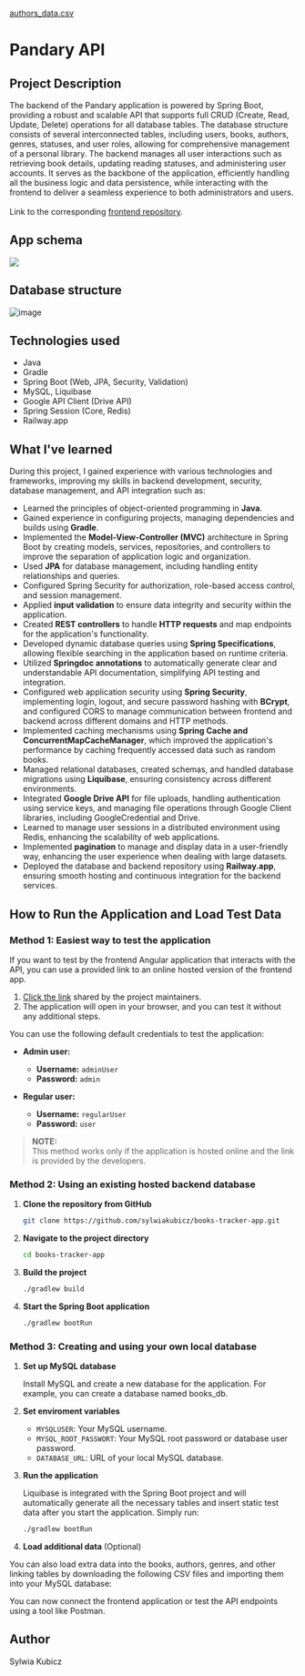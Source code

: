 [authors_data.csv](https://github.com/user-attachments/files/16998592/authors_data.csv)<h1>Pandary API</h1>

<h2>Project Description</h2>
The backend of the Pandary application is powered by Spring Boot, providing a robust and scalable API that supports full CRUD (Create, Read, Update, Delete) operations for all database tables. The database structure consists of several interconnected tables, including users, books, authors, genres, statuses, and user roles, allowing for comprehensive management of a personal library. The backend manages all user interactions such as retrieving book details, updating reading statuses, and administering user accounts. It serves as the backbone of the application, efficiently handling all the business logic and data persistence, while interacting with the frontend to deliver a seamless experience to both administrators and users. 
<br>
<br>
Link to the corresponding <a href="https://github.com/sylwiakubicz/books-tracker-front/tree/master">frontend repository</a>.

<h2>App schema</h2>
<p align="center"> 
  <img src="https://github.com/user-attachments/assets/f284fc60-b2c3-4d44-943c-0c10c7dc6c0c" style="display: flex; justify-contetnt: center;">
</p>
<h2>Database structure</h2>

![image](https://github.com/user-attachments/assets/7c204d5a-d0b5-4486-97c7-77c705ab348d)


<h2>Technologies used</h2>
<ul>
  <li>Java</li>
  <li>Gradle</li>
  <li>Spring Boot (Web, JPA, Security, Validation)</li>
  <li>MySQL, Liquibase</li>
  <li>Google API Client (Drive API)</li>
  <li>Spring Session (Core, Redis)</li>
  <li>Railway.app</li>
</ul>

<h2>What I've learned</h2>
During this project, I gained experience with various technologies and frameworks, improving my skills in backend development, security, database management, and API integration such as:
<ul>
  <li>Learned the principles of object-oriented programming in <strong>Java</strong>.</li>
  <li>Gained experience in configuring projects, managing dependencies and builds using <strong>Gradle</strong>.</li>
  <li>Implemented the <strong>Model-View-Controller (MVC)</strong> architecture in Spring Boot by creating models, services, repositories, and controllers to improve the separation of application logic and organization.</li>
  <li>Used <strong>JPA</strong> for database management, including handling entity relationships and queries.</li>
  <li>Configured <srtong>Spring Security</srtong> for authorization, role-based access control, and session management.</li>
  <li>Applied <strong>input validation</strong> to ensure data integrity and security within the application.</li>
  <li>Created <strong>REST controllers</strong> to handle <strong>HTTP requests</strong> and map endpoints for the application's functionality.</li>
  <li>Developed dynamic database queries using <strong>Spring Specifications</strong>, allowing flexible searching in the application based on runtime criteria.</li>
  <li>Utilized <strong>Springdoc annotations</strong> to automatically generate clear and understandable API documentation, simplifying API testing and integration.</li>
  <li>Configured web application security using <strong>Spring Security</strong>, implementing login, logout, and secure password hashing with <strong>BCrypt</strong>, and configured CORS to manage communication between frontend and backend across different domains and HTTP methods.</li>
  <li>Implemented caching mechanisms using <strong>Spring Cache and ConcurrentMapCacheManager</strong>, which improved the application's performance by caching frequently accessed data such as random books.</li>
  <li>Managed relational databases, created schemas, and handled database migrations using <strong>Liquibase</strong>, ensuring consistency across different environments.</li>
  <li>Integrated <strong>Google Drive API</strong> for file uploads, handling authentication using service keys, and managing file operations through Google Client libraries, including GoogleCredential and Drive.</li>
  <li>Learned to manage user sessions in a distributed environment using Redis, enhancing the scalability of web applications.</li>
  <li>Implemented <strong>pagination</strong> to manage and display data in a user-friendly way, enhancing the user experience when dealing with large datasets.</li>
  <li>Deployed the database and backend repository using <strong>Railway.app</strong>, ensuring smooth hosting and continuous integration for the backend services.</li>
</ul>

<h2>How to Run the Application and Load Test Data</h2> 

### Method 1: Easiest way to test the application

If you want to test by the frontend Angular application that interacts with the API, you can use a provided link to an online hosted version of the frontend app.

1. [Click the link](https://pandary.vercel.app/) shared by the project maintainers.
2. The application will open in your browser, and you can test it without any additional steps.

You can use the following default credentials to test the application:

- **Admin user:**
  - **Username:** `adminUser`
  - **Password:** `admin`

- **Regular user:**
  - **Username:** `regularUser`
  - **Password:** `user`

> **NOTE:**  
> This method works only if the application is hosted online and the link is provided by the developers.

### Method 2: Using an existing hosted backend database

1. **Clone the repository from GitHub**

    ```bash
    git clone https://github.com/sylwiakubicz/books-tracker-app.git
    ```

2. **Navigate to the project directory**

    ```bash
    cd books-tracker-app
    ```

3. **Build the project**

    ```bash
    ./gradlew build
    ```

4. **Start the Spring Boot application**

    ```bash
    ./gradlew bootRun
    ```

### Method 3: Creating and using your own local database

1. **Set up MySQL database**
 
   Install MySQL and create a new database for the application. For example, you can create a database named books_db.

2. **Set enviroment variables**

   - `MYSQLUSER`: Your MySQL username.
   - `MYSQL_ROOT_PASSWORT`: Your MySQL root password or database user password.
   - `DATABASE_URL`: URL of your local MySQL database.

3. **Run the application**
   
   Liquibase is integrated with the Spring Boot project and will automatically generate all the necessary tables and insert static test data after you start the application. Simply run:

   ```bash
   ./gradlew bootRun
   ```
   
4. **Load additional data** (Optional)
   
  You can also load extra data into the books, authors, genres, and other linking tables by downloading the following CSV files and importing them into your MySQL database:




  You can now connect the frontend application or test the API endpoints using a tool like Postman.

<h2>Author</h2>
<p>Sylwia Kubicz</p>
